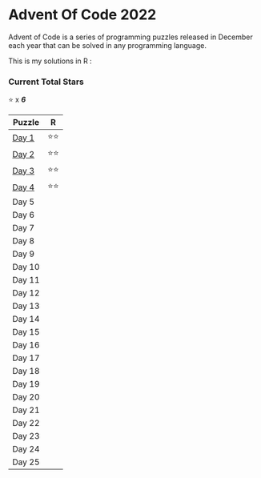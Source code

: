 # Advent Of Code 2022 

Advent of Code is a series of programming puzzles released in December each year that can be solved in any programming language. 

This is my solutions in R : 

### Current Total Stars
:star: x ***6***

| Puzzle | R |
|--------|---|
| [Day 1](day01) | :star::star: |
| [Day 2](day02) | :star::star: | 
| [Day 3](day03) | :star::star: | 
| [Day 4](day04) | :star::star: |
| Day 5          |      |  
| Day 6          |      |  
| Day 7          |      |  
| Day 8          |      |  
| Day 9          |      |  
| Day 10         |  | 
| Day 11         |  |  
| Day 12         |  |  
| Day 13         |  |  
| Day 14         |  |  
| Day 15         |  |  
| Day 16         |  |  
| Day 17         |  |  
| Day 18         |  | 
| Day 19         |  | 
| Day 20         |  | 
| Day 21         |  | 
| Day 22         |  | 
| Day 23         |  | 
| Day 24         |  | 
| Day 25         |  |         